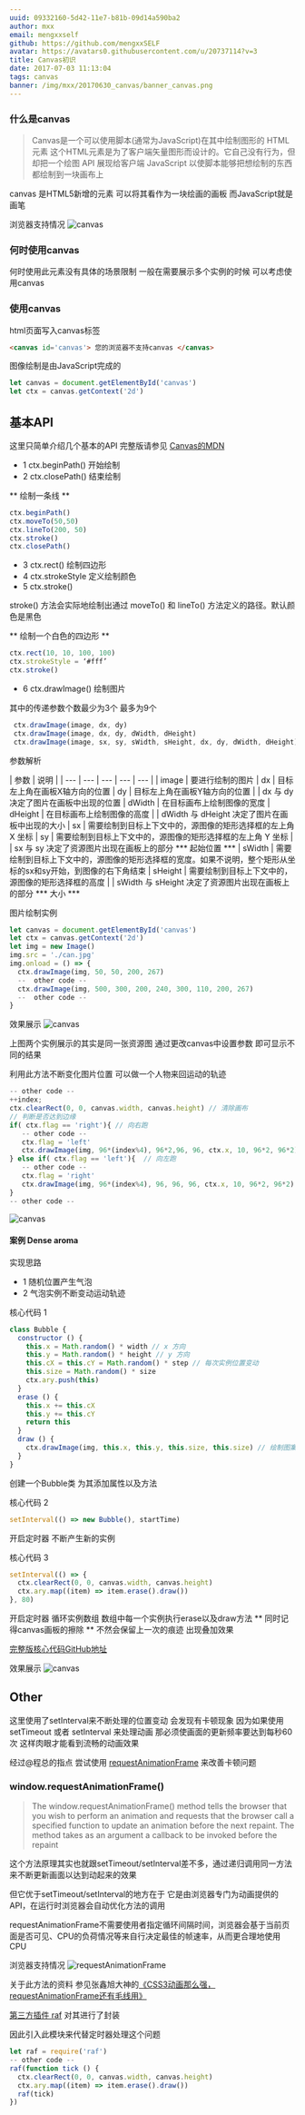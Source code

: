 ```yaml
---
uuid: 09332160-5d42-11e7-b81b-09d14a590ba2
author: mxx
email: mengxxself
github: https://github.com/mengxxSELF
avatar: https://avatars0.githubusercontent.com/u/20737114?v=3
title: Canvas初识
date: 2017-07-03 11:13:04
tags: canvas
banner: /img/mxx/20170630_canvas/banner_canvas.png
---
```


### 什么是canvas

<!-- More -->

> Canvas是一个可以使用脚本(通常为JavaScript)在其中绘制图形的 HTML 元素 这个HTML元素是为了客户端矢量图形而设计的。它自己没有行为，但却把一个绘图 API 展现给客户端 JavaScript 以使脚本能够把想绘制的东西都绘制到一块画布上


canvas 是HTML5新增的元素 可以将其看作为一块绘画的画板 而JavaScript就是画笔

浏览器支持情况
![canvas](/img/mxx/20170630_canvas/canvas_use.png)

### 何时使用canvas
何时使用此元素没有具体的场景限制 一般在需要展示多个实例的时候 可以考虑使用canvas

### 使用canvas

html页面写入canvas标签

```html
<canvas id='canvas'> 您的浏览器不支持canvas </canvas>
```
图像绘制是由JavaScript完成的
```javascript
let canvas = document.getElementById('canvas')
let ctx = canvas.getContext('2d')
```

## 基本API
这里只简单介绍几个基本的API 完整版请参见 [Canvas的MDN](https://developer.mozilla.org/zh-CN/docs/Web/API/Canvas_API/Tutorial/Basic_usage)

* 1 ctx.beginPath() 开始绘制
* 2 ctx.closePath() 结束绘制

** 绘制一条线 **

```javascript
ctx.beginPath()
ctx.moveTo(50,50)
ctx.lineTo(200, 50)
ctx.stroke()
ctx.closePath()
```
* 3 ctx.rect() 绘制四边形
* 4 ctx.strokeStyle 定义绘制颜色
* 5 ctx.stroke()

stroke() 方法会实际地绘制出通过 moveTo() 和 lineTo() 方法定义的路径。默认颜色是黑色

** 绘制一个白色的四边形 **

```javascript
ctx.rect(10, 10, 100, 100)
ctx.strokeStyle = ‘#fff’
ctx.stroke()

```

* 6 ctx.drawImage() 绘制图片

其中的传递参数个数最少为3个 最多为9个

```javascript
 ctx.drawImage(image, dx, dy)
 ctx.drawImage(image, dx, dy, dWidth, dHeight)
 ctx.drawImage(image, sx, sy, sWidth, sHeight, dx, dy, dWidth, dHeight)
```
参数解析

| 参数 | 说明 |
| --- | --- | --- | --- | --- |
| image | 要进行绘制的图片
| dx | 目标左上角在画板X轴方向的位置
| dy | 目标左上角在画板Y轴方向的位置
|    | dx 与 dy 决定了图片在画板中出现的位置
| dWidth | 在目标画布上绘制图像的宽度
| dHeight | 在目标画布上绘制图像的高度
|    | dWidth 与 dHeight 决定了图片在画板中出现的大小
| sx | 需要绘制到目标上下文中的，源图像的矩形选择框的左上角 X 坐标
| sy | 需要绘制到目标上下文中的，源图像的矩形选择框的左上角 Y 坐标
|    | sx 与 sy 决定了资源图片出现在画板上的部分 *** 起始位置 ***
| sWidth | 需要绘制到目标上下文中的，源图像的矩形选择框的宽度。如果不说明，整个矩形从坐标的sx和sy开始，到图像的右下角结束
| sHeight | 需要绘制到目标上下文中的，源图像的矩形选择框的高度
|    | sWidth 与 sHeight 决定了资源图片出现在画板上的部分 *** 大小 ***

图片绘制实例

```javascript
let canvas = document.getElementById('canvas')
let ctx = canvas.getContext('2d')
let img = new Image()
img.src = './can.jpg'
img.onload = () => {
  ctx.drawImage(img, 50, 50, 200, 267)
  --  other code --
  ctx.drawImage(img, 500, 300, 200, 240, 300, 110, 200, 267)
  --  other code --
}
```
效果展示
![canvas](/img/mxx/20170630_canvas/canvas_img.png)

上图两个实例展示的其实是同一张资源图 通过更改canvas中设置参数 即可显示不同的结果


利用此方法不断变化图片位置 可以做一个人物来回运动的轨迹
```javascript
-- other code --
++index;
ctx.clearRect(0, 0, canvas.width, canvas.height) // 清除画布
// 判断是否达到边缘
if( ctx.flag == 'right'){ // 向右跑
   -- other code --
   ctx.flag = 'left'
   ctx.drawImage(img, 96*(index%4), 96*2,96, 96, ctx.x, 10, 96*2, 96*2) //图片位置
} else if( ctx.flag == 'left'){  // 向左跑
   -- other code --
   ctx.flag = 'right'
   ctx.drawImage(img, 96*(index%4), 96, 96, 96, ctx.x, 10, 96*2, 96*2) //图片位置
}
-- other code --
```

![canvas](/img/mxx/20170630_canvas/girl.gif)

#### 案例 Dense aroma

实现思路  

* 1 随机位置产生气泡  
* 2 气泡实例不断变动运动轨迹


核心代码 1

```javascript
class Bubble {
  constructor () {
    this.x = Math.random() * width // x 方向
    this.y = Math.random() * height // y 方向
    this.cX = this.cY = Math.random() * step // 每次实例位置变动
    this.size = Math.random() * size
    ctx.ary.push(this)
  }
  erase () {
    this.x += this.cX
    this.y += this.cY
    return this
  }
  draw () {
    ctx.drawImage(img, this.x, this.y, this.size, this.size) // 绘制图案
  }
}
```

创建一个Bubble类 为其添加属性以及方法

核心代码 2

```javascript
setInterval(() => new Bubble(), startTime)
```
开启定时器 不断产生新的实例

核心代码 3

```javascript
setInterval(() => {
  ctx.clearRect(0, 0, canvas.width, canvas.height)
  ctx.ary.map((item) => item.erase().draw())
}, 80)
```

开启定时器 循环实例数组 数组中每一个实例执行erase以及draw方法
** 同时记得canvas画板的擦除 ** 不然会保留上一次的痕迹 出现叠加效果

[完整版核心代码GitHub地址](https://github.com/mengxxSELF/Bubble/blob/master/canvas.js)

效果展示
![canvas](/img/mxx/20170630_canvas/bubble.gif)



## Other

这里使用了setInterval来不断处理的位置变动 会发现有卡顿现象
因为如果使用 setTimeout  或者 setInterval 来处理动画  那必须使画面的更新频率要达到每秒60次 这样肉眼才能看到流畅的动画效果

经过@程总的指点 尝试使用 [requestAnimationFrame](https://developer.mozilla.org/en-US/docs/Web/API/window/requestAnimationFrame) 来改善卡顿问题

### window.requestAnimationFrame()

> The window.requestAnimationFrame() method tells the browser that you wish to perform an animation and requests that the browser call a specified function to update an animation before the next repaint. The method takes as an argument a callback to be invoked before the repaint

这个方法原理其实也就跟setTimeout/setInterval差不多，通过递归调用同一方法来不断更新画面以达到动起来的效果

但它优于setTimeout/setInterval的地方在于 它是由浏览器专门为动画提供的API，在运行时浏览器会自动优化方法的调用

requestAnimationFrame不需要使用者指定循环间隔时间，浏览器会基于当前页面是否可见、CPU的负荷情况等来自行决定最佳的帧速率，从而更合理地使用CPU

浏览器支持情况
![requestAnimationFrame](/img/mxx/20170630_canvas/canvas_timer.png)

关于此方法的资料 参见张鑫旭大神的[《CSS3动画那么强，requestAnimationFrame还有毛线用》](http://www.zhangxinxu.com/wordpress/2013/09/css3-animation-requestanimationframe-tween-%E5%8A%A8%E7%94%BB%E7%AE%97%E6%B3%95/)

[第三方插件 raf](https://www.npmjs.com/package/raf) 对其进行了封装

因此引入此模块来代替定时器处理这个问题

```javascript
let raf = require('raf')
-- other code --
raf(function tick () {
  ctx.clearRect(0, 0, canvas.width, canvas.height)
  ctx.ary.map((item) => item.erase().draw())
  raf(tick)
})
```
